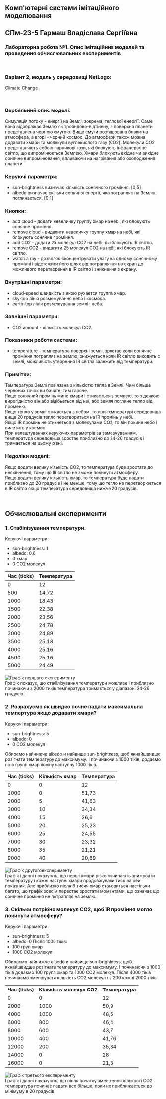## Комп'ютерні системи імітаційного моделювання
## СПм-23-5 Гармаш Владіслава Сергіївна
### Лабораторна робота №**1**. Опис імітаційних моделей та проведення обчислювальних експериментів

<br>

### Варіант 2, модель у середовищі NetLogo:
[Climate Change](http://www.netlogoweb.org/launch#http://www.netlogoweb.org/assets/modelslib/Sample%20Models/Earth%20Science/Climate%20Change.nlogo)

<br>

### Вербальний опис моделі:
Симуляція потоку - енергії на Землі, зокрема, теплової енергії. Саме вона  відображає Землю як трояндово-відтінену, а поверхня планети представлена чорною смугою. Вище смуги розташована блакитна атмосфера, а вгорі - чорний космос. До атмосфери також можна додавати хмари та молекули вуглекислого газу (CO2). Молекули CO2 представляють собою парникові гази, які блокують інфрачервоне світло, що випромінюється Землею. Хмари блокують вхідне чи вихідне сонячне випромінювання, впливаючи на нагрівання або охолодження планети.

### Керуючі параметри:
- sun-brightness визначає кількість сонячного проміння. [0;5]
- albedo визначає скільки сонячної енергії, яка потрапляє на Землю, поглинається. [0;1]

### Кнопки:
- add cloud - додати невеличку группу хмар на небі, які блокують сонячне проміння.
- remove cloud - видалити невеличку группу хмар на небі, які блокують сонячне проміння.
- add CO2 - додати 25 молекул CO2 на небі, які блокують IR світло.
- remove CO2 - видалити 25 молекул CO2 на небі, які блокують IR світло.
- watch a ray - дозволяє сконцентрувати увагу на одному сонячному промінні і відстежити його шлях від потрапляння на єкран до можливого перетворення в IR світло і зникнення з єкрану.

### Внутрішні параметри:
- cloud-speed швидкість з якою рухается группа хмар.
- sky-top лінія розмежування неба і космоса.
- earth-top лінія розмежування землі і неба.

### Зовнішні параметри:
- CO2 amount - кількість молекул CO2.

### Показники роботи системи:
- temperature - температура поверхні землі, зростає коли сонячне проміння потрапляє на землю, знижується коли IR світло виходить с землі, можливість утворення IR світла залежить від температури.

### Примітки:
Температура Землі пов'язана з кількістю тепла в Землі. Чим більше червоних точок ви бачите, тим гаряче.<br>
Якщо сонячний промінь мине хмари і стикається з землею, то з деякою вирогідністю він або відібьеться від неї, або земля поглине тепло від променю.<br>
Якщо тепло у землі стикається з небом, то при температурі середовища вище 20 градусів тепло перетвориться на IR промінь у небі.<br>
Якщо IR промінь не зтикнеться з молекулами CO2, то він покине небо і вилетить у космос.<br>
При налаштуваннях керуючих параметрів за замовчуванням, температура середовища зростає приблизно до 24-26 градусів і тримається на цьому рівні.

### Недоліки моделі:
Якщо додати велику кількість CO2, то температура буде зростати  до нескінчення, тому що IR світло не зможе покинути атмосферу.<br>
Якщо додати велику кількість хмар, то температура буде падати приблизно до 20 градусів і не менше, тому що тепло не перетворюється в IR світло якщо температура середовища нижче 20 градусів.

<br>

## Обчислювальні експерименти
### 1. Стабілізування температури.
Керуючі параметри:
- sun-brightness: 1
- albedo: 0.6
- 0 хмар
- 0 СО2 молекул

<table>
<thead>
<tr><th>Час (ticks)</th><th>Температура</th></tr>
</thead>
<tbody>
<tr><td>0</td><td>12</td></tr>
<tr><td>500</td><td>14,72</td></tr>
<tr><td>1000</td><td>18,43</td></tr>
<tr><td>1500</td><td>22,38</td></tr>
<tr><td>2000</td><td>23,56</td></tr>
<tr><td>2500</td><td>24,78</td></tr>
<tr><td>3000</td><td>24,89</td></tr>
<tr><td>3500</td><td>25,18</td></tr>
<tr><td>4000</td><td>25,16</td></tr>
<tr><td>4500</td><td>25,16</td></tr>
<tr><td>5000</td><td>24,49</td></tr>
</tbody>
</table>

![Графік першого експерименту](1.png)
<br>
Графік показує, що стабілізування температури можливе і приблизно починаючи з 2000 тиків температура тримається у діапазоні 24-26 градусів.

### 2. Розрахуємо як швидко почне падати максимальна темпертура якщо додавати хмари?
Керуючі параметри:
- sun-brightness: 5
- albedo: 0
- 0 СО2 молекул

Обирємо найнижче albedo и найвище sun-brightness, щоб якнайшвидше розігнати температуру до максимуму.
І починаючи з 1000 тіків, додаємо по 5 групп хмар кожну наступну 1000 тіків.

<table>
<thead>
<tr><th>Час (ticks)</th><th>Кількість хмар</th><th>Температура</th></tr>
</thead>
<tbody>
<tr><td>0</td><td>0</td><td>12</td></tr>
<tr><td>1000</td><td>0</td><td>51,73</td></tr>
<tr><td>2000</td><td>5</td><td>41,63</td></tr>
<tr><td>3000</td><td>10</td><td>34,34</td></tr>
<tr><td>4000</td><td>15</td><td>26,6</td></tr>
<tr><td>5000</td><td>20</td><td>25,23</td></tr>
<tr><td>6000</td><td>25</td><td>24,55</td></tr>
<tr><td>7000</td><td>30</td><td>23,32</td></tr>
<tr><td>8000</td><td>35</td><td>21,21</td></tr>
<tr><td>9000</td><td>40</td><td>20,89</td></tr>
</tbody>
</table>

![Графік другогоексперименту](2.png)
<br>
Графік і данні показують, що перші хмари різко починають знижувати температуру і кожні наступні хмари продовжували тиск на цей показник. Але приблизно після 6 тисяч хмар становиться настільки багато, що графік зовсім перестає зростати моментами, що означає що сонячне проміння не потрапляє на землю.

### 3. Скільки потрібно молекул СО2, щоб IR проміння могло покинути атмосферу?
Керуючі параметри:
- sun-brightness: 5
- albedo: 0
  Після 1000 тіків:
- 100 груп хмар
- 1000 СО2 молекул

Обираємо найнижче albedo и найвище sun-brightness, щоб якнайшвидше розігнати температуру до максимуму.
І починаючи з 1000 тіків додаємо 100 групп хмар та 1000 СО2 молекул.
Після 4000 тіків починаємо зменшувати кількість СО2 молекул на 200 кожні 2000 тіків

<table>
<thead>
<tr><th>Час (ticks)</th><th>Кількість молекул СО2</th><th>Температура</th></tr>
</thead>
<tbody>
<tr><td>0</td><td>0</td><td>12</td></tr>
<tr><td>2000</td><td>1000</td><td>50,9</td></tr>
<tr><td>4000</td><td>1000</td><td>48,6</td></tr>
<tr><td>6000</td><td>800</td><td>46,4</td></tr>
<tr><td>8000</td><td>600</td><td>43,7</td></tr>
<tr><td>10000</td><td>400</td><td>41,76</td></tr>
<tr><td>12000</td><td>200</td><td>35,84</td></tr>
<tr><td>14000</td><td>0</td><td>28</td></tr>
<tr><td>16000</td><td>0</td><td>21,3</td></tr>
</tbody>
</table>

![Графік третього експерименту](3.png)
<br>
Графік і данні показують, що після початку зменшення кількості СО2 температура починає падати все більше, поки не приближається до мінімуму в 20 градусів.
